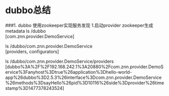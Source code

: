 # dubbo总结

###1. dubbo 使用zookeeper实现服务发现
1.启动provider zookeeper生成metadata
ls /dubbo                                       
[com.znn.provider.DemoService]

ls /dubbo/com.znn.provider.DemoService          
[providers, configurators]


ls /dubbo/com.znn.provider.DemoService/providers
[dubbo%3A%2F%2F192.168.242.1%3A20880%2Fcom.znn.provider.DemoService%3Fanyhost%3Dtrue%26application%3Dhello-world-app%26dubbo%3D2.5.3%26interface%3Dcom.znn.provider.DemoService%26methods%3DsayHello%26pid%3D10116%26side%3Dprovider%26timestamp%3D1477378243524]



